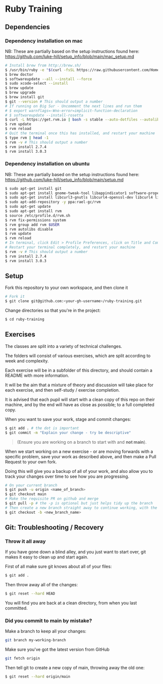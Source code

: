 # Ruby Training

## Dependencies

### Dependency installation on mac

NB: These are partially based on the setup instructions found here:
https://github.com/luke-hill/setup_info/blob/main/mac_setup.md

```bash
# Install brew from http://brew.sh/
$ /usr/bin/ruby -e "$(curl -fsSL https://raw.githubusercontent.com/Homebrew/install/master/install)"
$ brew doctor
$ softwareupdate --all --install --force
$ sudo xcode-select --install
$ brew update
$ brew upgrade
$ brew install git
$ git --version # This should output a number
# If running on Big Sur - Uncomment the next lines and run them
# $ export warnflags=-Wno-error=implicit-function-declaration
# $ softwareupdate --install-rosetta
$ curl -L https://get.rvm.io | bash -s stable --auto-dotfiles --autolibs=enable --rails
$ rvm update
$ rvm reload
# Quit the terminal once this has installed, and restart your machine
$ type rvm | head -1
$ rvm -v # This should output a number
$ rvm install 2.7.4
$ rvm install 3.0.3
```

### Dependency installation on ubuntu

NB: These are partially based on the setup instructions found here: 
https://github.com/luke-hill/setup_info/blob/main/setup.md

```bash
$ sudo apt-get install git
$ sudo apt-get install gnome-tweak-tool libappindicator1 software-properties-common curl perl gcc --fix-missing -y
$ sudo apt-get install libcurl3-gnutls libcurl4-openssl-dev libcurl4 libgmp3-dev libpq-dev libmagic-dev libssl1.0-dev --fix-missing -y
$ sudo apt-add-repository -y ppa:rael-gc/rvm
$ sudo apt-get update
$ sudo apt-get install rvm
$ source /etc/profile.d/rvm.sh
$ rvm fix-permissions system
$ rvm group add rvm $USER
$ rvm autolibs disable
$ rvm update
$ rvm reload
# In terminal, click Edit > Profile Preferences, click on Title and Command tab and check Run command as login shell.
# Restart your terminal completely, and restart your machine
$ rvm -v # This should output a number
$ rvm install 2.7.4
$ rvm install 3.0.3
```

## Setup

Fork this repository to your own workspace, and then clone it

```bash
# Fork it
$ git clone git@github.com:<your-gh-username>/ruby-training.git
```

Change directories so that you're in the project:

```bash
$ cd ruby-training
```

## Exercises

The classes are split into a variety of technical challenges.
 
The folders will consist of various exercises, which are split according to week and complexity.
 
Each exercise will be in a subfolder of this directory, and should contain a README with more information.

It will be the aim that a mixture of theory and discussion will take place for each exercise, and then
self-study / exercise completion.

It is advised that each pupil will start with a clean copy of this repo on their machine, and by the
end will have as close as possible; to a full completed copy.

When you want to save your work, stage and commit changes:

```bash
$ git add . # the dot is important
$ git commit -m "Explain your change - try be descriptive"
```

> (Ensure you are working on a branch to start with and **not main**).

When we start working on a new exercise - or are moving forwards with a specific
problem, save your work as described above, and then make a Pull Request to your own fork.

Doing this will give you a backup of all of your work, and also allow you to track your changes
over time to see how you are progressing.

```bash
# On your current branch
$ git push -u origin <name_of_branch>
$ git checkout main
# Make the requisite PR on github and merge
$ git pull -p # the -p is optional but just helps tidy up the branch
# Then create a new branch straight away to continue working, with the latest changes you made
$ git checkout -b <new_branch_name>
```

## Git: Troubleshooting / Recovery

### Throw it all away

If you have gone down a blind alley, and you just want to start over, git makes
it easy to clean up and start again.

First of all make sure git knows about all of your files:

```bash
$ git add .
```

Then throw away all of the changes:

```bash
$ git reset --hard HEAD
```

You will find you are back at a clean directory, from when you last committed.

### Did you commit to main by mistake?

Make a branch to keep all your changes:

```bash
git branch my-working-branch
```

Make sure you've got the latest version from GitHub

```bash
git fetch origin
```

Then tell git to create a new copy of main, throwing away the old one:

```bash
$ git reset --hard origin/main
```
